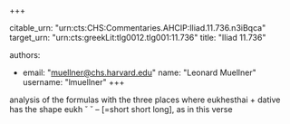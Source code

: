 +++


citable_urn: "urn:cts:CHS:Commentaries.AHCIP:Iliad.11.736.n3iBqca"
target_urn: "urn:cts:greekLit:tlg0012.tlg001:11.736"
title: "Iliad 11.736"

authors:
- email: "muellner@chs.harvard.edu"
  name: "Leonard Muellner"
  username: "lmuellner"
+++

<p>analysis of the formulas with the three places where eukhesthai + dative has the shape eukh ˘ ˘ – [=short short long], as in this verse</p>